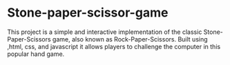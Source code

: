 # Stone-paper-scissor-game
This project is a simple and interactive implementation of the classic Stone-Paper-Scissors game, also known as Rock-Paper-Scissors. Built using ,html, css, and javascript it allows players to challenge the computer in this popular hand game.
